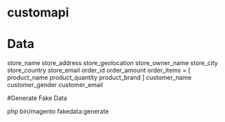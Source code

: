 # customapi

# Data
store_name
store_address
store_geolocation
store_owner_name
store_city
store_country
store_email
order_id
order_amount
order_items = [
	product_name
	product_quantity
	product_brand
]
customer_name
customer_gender
customer_email

#Generate Fake Data

php bin/magento fakedata:generate